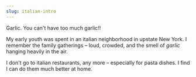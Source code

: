 ```yaml
---
slug: italian-intro
---
```

<p>
Garlic.  You can't have too much garlic!!</p>
<p>
My early youth was spent in an italian neighborhood in upstate New York.  I remember the family gatherings &ndash; loud, crowded, and the smell of <em>garlic</em> hanging heavily in the air.</p>
<p>
I don't go to italian restaurants, any more &ndash; especially for pasta dishes.  I find I can do them much better at home.</p>